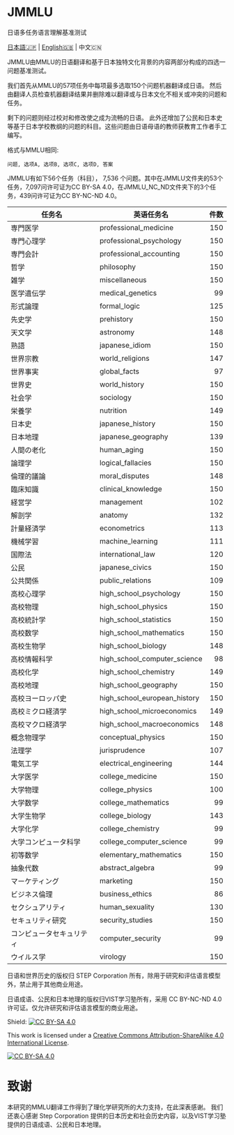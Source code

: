 
# JMMLU
日语多任务语言理解基准测试

[日本語🇯🇵](README.md) | [English🇬🇧](readme_en.md) | 中文🇨🇳


JMMLU由MMLU的日语翻译和基于日本独特文化背景的内容两部分构成的四选一问题基准测试。

我们首先从MMLU的57项任务中每项最多选取150个问题机器翻译成日语。 然后由翻译人员检查机器翻译结果并删除难以翻译或与日本文化不相关或冲突的问题和任务。

剩下的问题则经过校对和修改使之成为流畅的日语。 
此外还增加了公民和日本史等基于日本学校教纲的问题的科目。这些问题由日语母语的教师获教育工作者手工编写。


格式与MMLU相同:
```
问题, 选项A, 选项B, 选项C, 选项D, 答案
```

JMMLU有如下56个任务（科目）， 7,536 个问题。其中在JMMLU文件夹的53个任务，7,097问许可证为CC BY-SA 4.0，在JMMLU_NC_ND文件夹下的3个任务，439问许可证为CC BY-NC-ND 4.0。


| 任务名 | 英语任务名 | 件数 |
|---|---|---:|
| 専門医学         | professional_medicine        | 150 |
| 専門心理学        | professional_psychology      | 150 |
| 専門会計         | professional_accounting      | 150 |
| 哲学           | philosophy                   | 150 |
| 雑学           | miscellaneous                | 150 |
| 医学遺伝学        | medical_genetics             | 99  |
| 形式論理         | formal_logic                 | 125 |
| 先史学          | prehistory                   | 150 |
| 天文学          | astronomy                    | 148 |
| 熟語           | japanese_idiom               | 150 |
| 世界宗教         | world_religions              | 147 |
| 世界事実         | global_facts                 | 97  |
| 世界史          | world_history                | 150 |
| 社会学          | sociology                    | 150 |
| 栄養学          | nutrition                    | 149 |
| 日本史          | japanese_history             | 150 |
| 日本地理         | japanese_geography           | 139 |
| 人間の老化        | human_aging                  | 150 |
| 論理学          | logical_fallacies            | 150 |
| 倫理的議論        | moral_disputes               | 148 |
| 臨床知識         | clinical_knowledge           | 150 |
| 経営学          | management                   | 102 |
| 解剖学          | anatomy                      | 132 |
| 計量経済学        | econometrics                 | 113 |
| 機械学習         | machine_learning             | 111 |
| 国際法          | international_law            | 120 |
| 公民           | japanese_civics              | 150 |
| 公共関係         | public_relations             | 109 |
| 高校心理学        | high_school_psychology       | 150 |
| 高校物理         | high_school_physics          | 150 |
| 高校統計学        | high_school_statistics       | 150 |
| 高校数学         | high_school_mathematics      | 150 |
| 高校生物学        | high_school_biology          | 148 |
| 高校情報科学       | high_school_computer_science | 98  |
| 高校化学         | high_school_chemistry        | 149 |
| 高校地理         | high_school_geography        | 150 |
| 高校ヨーロッパ史     | high_school_european_history | 150 |
| 高校ミクロ経済学     | high_school_microeconomics   | 149 |
| 高校マクロ経済学     | high_school_macroeconomics   | 148 |
| 概念物理学        | conceptual_physics           | 150 |
| 法理学          | jurisprudence                | 107 |
| 電気工学         | electrical_engineering       | 144 |
| 大学医学         | college_medicine             | 150 |
| 大学物理         | college_physics              | 100 |
| 大学数学         | college_mathematics          | 99  |
| 大学生物学        | college_biology              | 143 |
| 大学化学         | college_chemistry            | 99  |
| 大学コンピュータ科学   | college_computer_science     | 99  |
| 初等数学         | elementary_mathematics       | 150 |
| 抽象代数         | abstract_algebra             | 99  |
| マーケティング      | marketing                    | 150 |
| ビジネス倫理       | business_ethics              | 86  |
| セクシュアリティ     | human_sexuality              | 130 |
| セキュリティ研究     | security_studies             | 150 |
| コンピュータセキュリティ | computer_security            | 99  |
| ウイルス学        | virology                     | 150 |

日语和世界历史的版权归 STEP Corporation 所有，除用于研究和评估语言模型外，禁止用于其他商业用途。

日语成语、公民和日本地理的版权归VIST学习塾所有，采用 CC BY-NC-ND 4.0 许可证。仅允许研究和评估语言模型的商业用途。

Shield: [![CC BY-SA 4.0][cc-by-sa-shield]][cc-by-sa]

This work is licensed under a
[Creative Commons Attribution-ShareAlike 4.0 International License][cc-by-sa].

[![CC BY-SA 4.0][cc-by-sa-image]][cc-by-sa]

[cc-by-sa]: http://creativecommons.org/licenses/by-sa/4.0/
[cc-by-sa-image]: https://licensebuttons.net/l/by-sa/4.0/88x31.png
[cc-by-sa-shield]: https://img.shields.io/badge/License-CC%20BY--SA%204.0-lightgrey.svg
# 致谢

本研究的MMLU翻译工作得到了理化学研究所的大力支持，在此深表感谢。 我们还衷心感谢 Step Corporation 提供的日本历史和社会历史内容，以及VIST学习塾提供的日语成语、公民和日本地理。 

